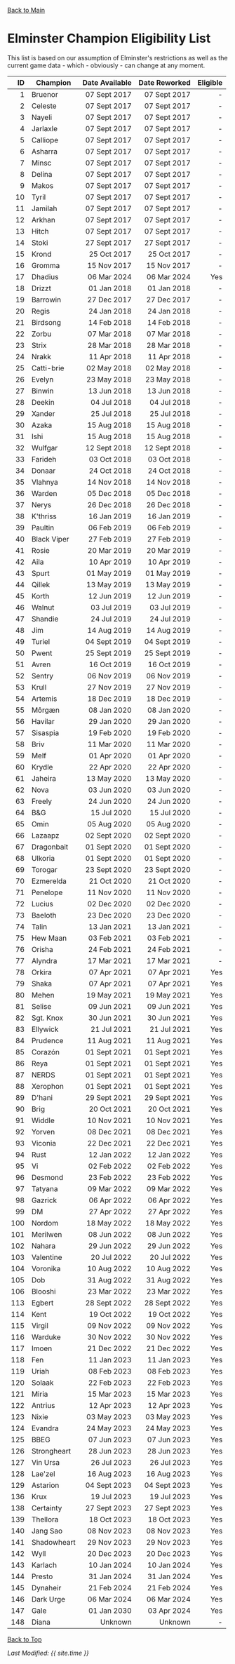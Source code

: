 [Back to Main](index.md)

# Elminster Champion Eligibility List

This list is based on our assumption of Elminster's restrictions as well as the current game data - which - obviously - can change at any moment.

| ID | Champion | Date Available | Date Reworked | Eligible |
|--:|---|--:|--:|--:|
| 1 | Bruenor | 07 Sept 2017 | 07 Sept 2017 | - |
| 2 | Celeste | 07 Sept 2017 | 07 Sept 2017 | - |
| 3 | Nayeli | 07 Sept 2017 | 07 Sept 2017 | - |
| 4 | Jarlaxle | 07 Sept 2017 | 07 Sept 2017 | - |
| 5 | Calliope | 07 Sept 2017 | 07 Sept 2017 | - |
| 6 | Asharra | 07 Sept 2017 | 07 Sept 2017 | - |
| 7 | Minsc | 07 Sept 2017 | 07 Sept 2017 | - |
| 8 | Delina | 07 Sept 2017 | 07 Sept 2017 | - |
| 9 | Makos | 07 Sept 2017 | 07 Sept 2017 | - |
| 10 | Tyril | 07 Sept 2017 | 07 Sept 2017 | - |
| 11 | Jamilah | 07 Sept 2017 | 07 Sept 2017 | - |
| 12 | Arkhan | 07 Sept 2017 | 07 Sept 2017 | - |
| 13 | Hitch | 07 Sept 2017 | 07 Sept 2017 | - |
| 14 | Stoki | 27 Sept 2017 | 27 Sept 2017 | - |
| 15 | Krond | 25 Oct 2017 | 25 Oct 2017 | - |
| 16 | Gromma | 15 Nov 2017 | 15 Nov 2017 | - |
| 17 | Dhadius | 06 Mar 2024 | 06 Mar 2024 | Yes |
| 18 | Drizzt | 01 Jan 2018 | 01 Jan 2018 | - |
| 19 | Barrowin | 27 Dec 2017 | 27 Dec 2017 | - |
| 20 | Regis | 24 Jan 2018 | 24 Jan 2018 | - |
| 21 | Birdsong | 14 Feb 2018 | 14 Feb 2018 | - |
| 22 | Zorbu | 07 Mar 2018 | 07 Mar 2018 | - |
| 23 | Strix | 28 Mar 2018 | 28 Mar 2018 | - |
| 24 | Nrakk | 11 Apr 2018 | 11 Apr 2018 | - |
| 25 | Catti-brie | 02 May 2018 | 02 May 2018 | - |
| 26 | Evelyn | 23 May 2018 | 23 May 2018 | - |
| 27 | Binwin | 13 Jun 2018 | 13 Jun 2018 | - |
| 28 | Deekin | 04 Jul 2018 | 04 Jul 2018 | - |
| 29 | Xander | 25 Jul 2018 | 25 Jul 2018 | - |
| 30 | Azaka | 15 Aug 2018 | 15 Aug 2018 | - |
| 31 | Ishi | 15 Aug 2018 | 15 Aug 2018 | - |
| 32 | Wulfgar | 12 Sept 2018 | 12 Sept 2018 | - |
| 33 | Farideh | 03 Oct 2018 | 03 Oct 2018 | - |
| 34 | Donaar | 24 Oct 2018 | 24 Oct 2018 | - |
| 35 | Vlahnya | 14 Nov 2018 | 14 Nov 2018 | - |
| 36 | Warden | 05 Dec 2018 | 05 Dec 2018 | - |
| 37 | Nerys | 26 Dec 2018 | 26 Dec 2018 | - |
| 38 | K'thriss | 16 Jan 2019 | 16 Jan 2019 | - |
| 39 | Paultin | 06 Feb 2019 | 06 Feb 2019 | - |
| 40 | Black Viper | 27 Feb 2019 | 27 Feb 2019 | - |
| 41 | Rosie | 20 Mar 2019 | 20 Mar 2019 | - |
| 42 | Aila | 10 Apr 2019 | 10 Apr 2019 | - |
| 43 | Spurt | 01 May 2019 | 01 May 2019 | - |
| 44 | Qillek | 13 May 2019 | 13 May 2019 | - |
| 45 | Korth | 12 Jun 2019 | 12 Jun 2019 | - |
| 46 | Walnut | 03 Jul 2019 | 03 Jul 2019 | - |
| 47 | Shandie | 24 Jul 2019 | 24 Jul 2019 | - |
| 48 | Jim | 14 Aug 2019 | 14 Aug 2019 | - |
| 49 | Turiel | 04 Sept 2019 | 04 Sept 2019 | - |
| 50 | Pwent | 25 Sept 2019 | 25 Sept 2019 | - |
| 51 | Avren | 16 Oct 2019 | 16 Oct 2019 | - |
| 52 | Sentry | 06 Nov 2019 | 06 Nov 2019 | - |
| 53 | Krull | 27 Nov 2019 | 27 Nov 2019 | - |
| 54 | Artemis | 18 Dec 2019 | 18 Dec 2019 | - |
| 55 | Môrgæn | 08 Jan 2020 | 08 Jan 2020 | - |
| 56 | Havilar | 29 Jan 2020 | 29 Jan 2020 | - |
| 57 | Sisaspia | 19 Feb 2020 | 19 Feb 2020 | - |
| 58 | Briv | 11 Mar 2020 | 11 Mar 2020 | - |
| 59 | Melf | 01 Apr 2020 | 01 Apr 2020 | - |
| 60 | Krydle | 22 Apr 2020 | 22 Apr 2020 | - |
| 61 | Jaheira | 13 May 2020 | 13 May 2020 | - |
| 62 | Nova | 03 Jun 2020 | 03 Jun 2020 | - |
| 63 | Freely | 24 Jun 2020 | 24 Jun 2020 | - |
| 64 | B&G | 15 Jul 2020 | 15 Jul 2020 | - |
| 65 | Omin | 05 Aug 2020 | 05 Aug 2020 | - |
| 66 | Lazaapz | 02 Sept 2020 | 02 Sept 2020 | - |
| 67 | Dragonbait | 01 Sept 2020 | 01 Sept 2020 | - |
| 68 | Ulkoria | 01 Sept 2020 | 01 Sept 2020 | - |
| 69 | Torogar | 23 Sept 2020 | 23 Sept 2020 | - |
| 70 | Ezmerelda | 21 Oct 2020 | 21 Oct 2020 | - |
| 71 | Penelope | 11 Nov 2020 | 11 Nov 2020 | - |
| 72 | Lucius | 02 Dec 2020 | 02 Dec 2020 | - |
| 73 | Baeloth | 23 Dec 2020 | 23 Dec 2020 | - |
| 74 | Talin | 13 Jan 2021 | 13 Jan 2021 | - |
| 75 | Hew Maan | 03 Feb 2021 | 03 Feb 2021 | - |
| 76 | Orisha | 24 Feb 2021 | 24 Feb 2021 | - |
| 77 | Alyndra | 17 Mar 2021 | 17 Mar 2021 | - |
| 78 | Orkira | 07 Apr 2021 | 07 Apr 2021 | Yes |
| 79 | Shaka | 07 Apr 2021 | 07 Apr 2021 | Yes |
| 80 | Mehen | 19 May 2021 | 19 May 2021 | Yes |
| 81 | Selise | 09 Jun 2021 | 09 Jun 2021 | Yes |
| 82 | Sgt. Knox | 30 Jun 2021 | 30 Jun 2021 | Yes |
| 83 | Ellywick | 21 Jul 2021 | 21 Jul 2021 | Yes |
| 84 | Prudence | 11 Aug 2021 | 11 Aug 2021 | Yes |
| 85 | Corazón | 01 Sept 2021 | 01 Sept 2021 | Yes |
| 86 | Reya | 01 Sept 2021 | 01 Sept 2021 | Yes |
| 87 | NERDS | 01 Sept 2021 | 01 Sept 2021 | Yes |
| 88 | Xerophon | 01 Sept 2021 | 01 Sept 2021 | Yes |
| 89 | D'hani | 29 Sept 2021 | 29 Sept 2021 | Yes |
| 90 | Brig | 20 Oct 2021 | 20 Oct 2021 | Yes |
| 91 | Widdle | 10 Nov 2021 | 10 Nov 2021 | Yes |
| 92 | Yorven | 08 Dec 2021 | 08 Dec 2021 | Yes |
| 93 | Viconia | 22 Dec 2021 | 22 Dec 2021 | Yes |
| 94 | Rust | 12 Jan 2022 | 12 Jan 2022 | Yes |
| 95 | Vi | 02 Feb 2022 | 02 Feb 2022 | Yes |
| 96 | Desmond | 23 Feb 2022 | 23 Feb 2022 | Yes |
| 97 | Tatyana | 09 Mar 2022 | 09 Mar 2022 | Yes |
| 98 | Gazrick | 06 Apr 2022 | 06 Apr 2022 | Yes |
| 99 | DM | 27 Apr 2022 | 27 Apr 2022 | Yes |
| 100 | Nordom | 18 May 2022 | 18 May 2022 | Yes |
| 101 | Merilwen | 08 Jun 2022 | 08 Jun 2022 | Yes |
| 102 | Nahara | 29 Jun 2022 | 29 Jun 2022 | Yes |
| 103 | Valentine | 20 Jul 2022 | 20 Jul 2022 | Yes |
| 104 | Voronika | 10 Aug 2022 | 10 Aug 2022 | Yes |
| 105 | Dob | 31 Aug 2022 | 31 Aug 2022 | Yes |
| 106 | Blooshi | 23 Mar 2022 | 23 Mar 2022 | Yes |
| 113 | Egbert | 28 Sept 2022 | 28 Sept 2022 | Yes |
| 114 | Kent | 19 Oct 2022 | 19 Oct 2022 | Yes |
| 115 | Virgil | 09 Nov 2022 | 09 Nov 2022 | Yes |
| 116 | Warduke | 30 Nov 2022 | 30 Nov 2022 | Yes |
| 117 | Imoen | 21 Dec 2022 | 21 Dec 2022 | Yes |
| 118 | Fen | 11 Jan 2023 | 11 Jan 2023 | Yes |
| 119 | Uriah | 08 Feb 2023 | 08 Feb 2023 | Yes |
| 120 | Solaak | 22 Feb 2023 | 22 Feb 2023 | Yes |
| 121 | Miria | 15 Mar 2023 | 15 Mar 2023 | Yes |
| 122 | Antrius | 12 Apr 2023 | 12 Apr 2023 | Yes |
| 123 | Nixie | 03 May 2023 | 03 May 2023 | Yes |
| 124 | Evandra | 24 May 2023 | 24 May 2023 | Yes |
| 125 | BBEG | 07 Jun 2023 | 07 Jun 2023 | Yes |
| 126 | Strongheart | 28 Jun 2023 | 28 Jun 2023 | Yes |
| 127 | Vin Ursa | 26 Jul 2023 | 26 Jul 2023 | Yes |
| 128 | Lae'zel | 16 Aug 2023 | 16 Aug 2023 | Yes |
| 129 | Astarion | 04 Sept 2023 | 04 Sept 2023 | Yes |
| 136 | Krux | 19 Jul 2023 | 19 Jul 2023 | Yes |
| 138 | Certainty | 27 Sept 2023 | 27 Sept 2023 | Yes |
| 139 | Thellora | 18 Oct 2023 | 18 Oct 2023 | Yes |
| 140 | Jang Sao | 08 Nov 2023 | 08 Nov 2023 | Yes |
| 141 | Shadowheart | 29 Nov 2023 | 29 Nov 2023 | Yes |
| 142 | Wyll | 20 Dec 2023 | 20 Dec 2023 | Yes |
| 143 | Karlach | 10 Jan 2024 | 10 Jan 2024 | Yes |
| 144 | Presto | 31 Jan 2024 | 31 Jan 2024 | Yes |
| 145 | Dynaheir | 21 Feb 2024 | 21 Feb 2024 | Yes |
| 146 | Dark Urge | 06 Mar 2024 | 06 Mar 2024 | Yes |
| 147 | Gale | 01 Jan 2030 | 03 Apr 2024 | Yes |
| 148 | Diana | Unknown | Unknown | - |

[Back to Top](#top)

*Last Modified: {{ site.time }}*
